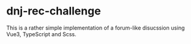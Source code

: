 # dnj-rec-challenge

This is a rather simple implementation of a forum-like disucssion using Vue3, TypeScript and Scss.
